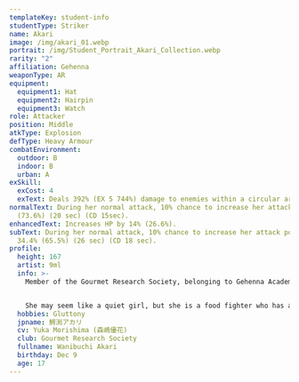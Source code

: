 ```yaml
---
templateKey: student-info
studentType: Striker
name: Akari
image: /img/akari_01.webp
portrait: /img/Student_Portrait_Akari_Collection.webp
rarity: "2"
affiliation: Gehenna
weaponType: AR
equipment:
  equipment1: Hat
  equipment2: Hairpin
  equipment3: Watch
role: Attacker
position: Middle
atkType: Explosion
defType: Heavy Armour
combatEnvironment:
  outdoor: B
  indoor: B
  urban: A
exSkill:
  exCost: 4
  exText: Deals 392% (EX 5 744%) damage to enemies within a circular area.
normalText: During her normal attack, 10% chance to increase her attack by 38.7%
  (73.6%) (20 sec) (CD 15sec).
enhancedText: Increases HP by 14% (26.6%).
subText: During her normal attack, 10% chance to increase her attack power by
  34.4% (65.5%) (26 sec) (CD 18 sec).
profile:
  height: 167
  artist: 9ml
  info: >-
    Member of the Gourmet Research Society, belonging to Gehenna Academy.


    She may seem like a quiet girl, but she is a food fighter who has always been the champion of the Kivotos gluttony competition. She is basically a calm and good-natured person, but as a student of Gehenna Academy, she is sometimes willing to give others a hard time.
  hobbies: Gluttony
  jpname: 鰐渕アカリ
  cv: Yuka Morishima (森嶋優花)
  club: Gourmet Research Society
  fullname: Wanibuchi Akari
  birthday: Dec 9
  age: 17
---
```

